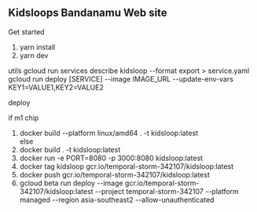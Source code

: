 ## Kidsloops Bandanamu Web site

Get started

1. yarn install
2. yarn dev

utils
gcloud run services describe kidsloop --format export > service.yaml
gcloud run deploy [SERVICE] --image IMAGE_URL --update-env-vars KEY1=VALUE1,KEY2=VALUE2

deploy

if m1 chip
1. docker build --platform linux/amd64 . -t kidsloop:latest  
else
1. docker build . -t kidsloop:latest
2. docker run -e PORT=8080 -p 3000:8080 kidsloop:latest
3. docker tag kidsloop gcr.io/temporal-storm-342107/kidsloop:latest
4. docker push gcr.io/temporal-storm-342107/kidsloop:latest
5. gcloud beta run deploy --image gcr.io/temporal-storm-342107/kidsloop:latest --project temporal-storm-342107 --platform managed --region asia-southeast2 --allow-unauthenticated

<!-- [![Run on Google Cloud](https://deploy.cloud.run/button.svg)](https://deploy.cloud.run) -->